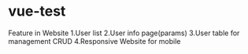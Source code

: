 # vue-test

Feature in Website
1.User list
2.User info page(params)
3.User table for management CRUD
4.Responsive Website for mobile
